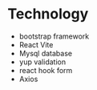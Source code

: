 # Technology
* bootstrap framework
* React Vite
* Mysql database
* yup validation
* react hook form
* Axios
